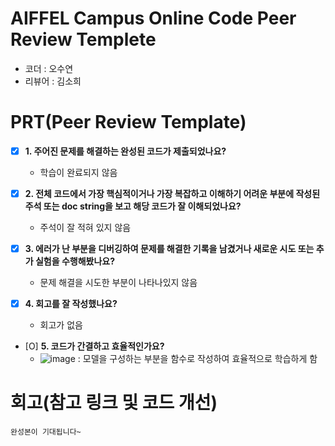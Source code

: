 # AIFFEL Campus Online Code Peer Review Templete
- 코더 : 오수연
- 리뷰어 : 김소희


# PRT(Peer Review Template)
- [X]  **1. 주어진 문제를 해결하는 완성된 코드가 제출되었나요?**
    - 학습이 완료되지 않음
    
- [X]  **2. 전체 코드에서 가장 핵심적이거나 가장 복잡하고 이해하기 어려운 부분에 작성된 
주석 또는 doc string을 보고 해당 코드가 잘 이해되었나요?**
    - 주석이 잘 적혀 있지 않음
        
- [X]  **3. 에러가 난 부분을 디버깅하여 문제를 해결한 기록을 남겼거나
새로운 시도 또는 추가 실험을 수행해봤나요?**
    - 문제 해결을 시도한 부분이 나타나있지 않음
        
- [X]  **4. 회고를 잘 작성했나요?**
    - 회고가 없음
        
- [O]  **5. 코드가 간결하고 효율적인가요?**
    - ![image](https://github.com/user-attachments/assets/15bf10f4-4293-4685-bd4d-753f2603516c) : 모델을 구성하는 부분을 함수로 작성하여 효율적으로 학습하게 함



# 회고(참고 링크 및 코드 개선)
```
완성본이 기대됩니다~
```
